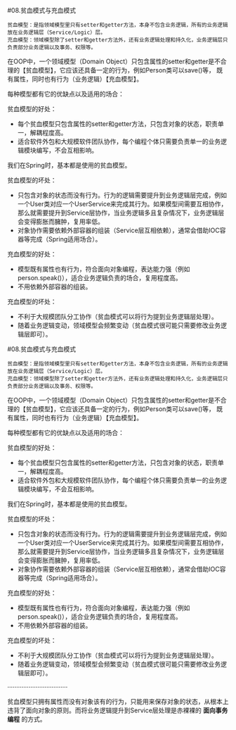 #08.贫血模式与充血模式

```
贫血模型：是指领域模型里只有setter和getter方法，本身不包含业务逻辑，所有的业务逻辑放在业务逻辑层（Service/Logic）层。
充血模型：领域模型除了setter和getter方法外，还有业务逻辑处理和持久化，业务逻辑层只负责部分业务逻辑以及事务、权限等。
```

在OOP中，一个领域模型（Domain Object）只包含属性的setter和getter是不合理的【贫血模型】，它应该还具备一定的行为，例如Person类可以save()等，
既有属性，同时也有行为（业务逻辑）【充血模型】。

每种模型都有它的优缺点以及适用的场合：

贫血模型的好处：

 * 每个贫血模型只包含属性的setter和getter方法，只包含对象的状态，职责单一，解耦程度高。
 * 适合软件外包和大规模软件团队协作，每个编程个体只需要负责单一的业务逻辑模块编写，不会互相影响。

我们在Spring时，基本都是使用的贫血模型。

贫血模型的坏处：

 * 只包含对象的状态而没有行为。行为的逻辑需要提升到业务逻辑层完成，例如一个User类对应一个UserService来完成其行为。如果模型间需要互相协作，
那么就需要提升到Service层协作，当业务逻辑多且复杂情况下，业务逻辑层会变得膨胀而臃肿，复用率低。
 * 对象协作需要依赖外部容器的组装（Service层互相依赖），通常会借助IOC容器等完成（Spring适用场合）。

充血模型的好处：

 * 模型既有属性也有行为，符合面向对象编程，表达能力强（例如person.speak()），适合业务逻辑负责的场合，复用程度高。
 * 不用依赖外部容器的组装。

充血模型的坏处：
 
 * 不利于大规模团队分工协作（贫血模式可以将行为提到业务逻辑层处理）。
 * 随着业务逻辑变动，领域模型会频繁变动（贫血模式很可能只需要修改业务逻辑层即可）。

#08.贫血模式与充血模式

```
贫血模型：是指领域模型里只有setter和getter方法，本身不包含业务逻辑，所有的业务逻辑放在业务逻辑层（Service/Logic）层。
充血模型：领域模型除了setter和getter方法外，还有业务逻辑处理和持久化，业务逻辑层只负责部分业务逻辑以及事务、权限等。
```

在OOP中，一个领域模型（Domain Object）只包含属性的setter和getter是不合理的【贫血模型】，它应该还具备一定的行为，例如Person类可以save()等，
既有属性，同时也有行为（业务逻辑）【充血模型】。

每种模型都有它的优缺点以及适用的场合：

贫血模型的好处：

 * 每个贫血模型只包含属性的setter和getter方法，只包含对象的状态，职责单一，解耦程度高。
 * 适合软件外包和大规模软件团队协作，每个编程个体只需要负责单一的业务逻辑模块编写，不会互相影响。

我们在Spring时，基本都是使用的贫血模型。

贫血模型的坏处：

 * 只包含对象的状态而没有行为。行为的逻辑需要提升到业务逻辑层完成，例如一个User类对应一个UserService来完成其行为。如果模型间需要互相协作，
那么就需要提升到Service层协作，当业务逻辑多且复杂情况下，业务逻辑层会变得膨胀而臃肿，复用率低。
 * 对象协作需要依赖外部容器的组装（Service层互相依赖），通常会借助IOC容器等完成（Spring适用场合）。

充血模型的好处：

 * 模型既有属性也有行为，符合面向对象编程，表达能力强（例如person.speak()），适合业务逻辑负责的场合，复用程度高。
 * 不用依赖外部容器的组装。

充血模型的坏处：
 
 * 不利于大规模团队分工协作（贫血模式可以将行为提到业务逻辑层处理）。
 * 随着业务逻辑变动，领域模型会频繁变动（贫血模式很可能只需要修改业务逻辑层即可）。


··································

贫血模型只拥有属性而没有对象该有的行为，只能用来保存对象的状态，从根本上违背了面向对象的原则。而将业务逻辑提升到Service层处理是赤裸裸的 __面向事务编程__ 的方式。
